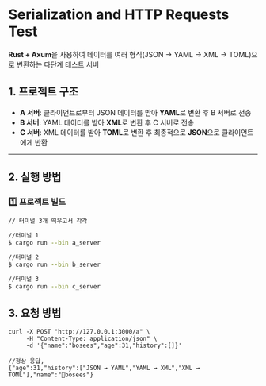 # Serialization and HTTP Requests Test
**Rust + Axum**을 사용하여 데이터를 여러 형식(JSON → YAML → XML → TOML)으로 변환하는 다단계 테스트 서버

## **1. 프로젝트 구조**
- **A 서버**: 클라이언트로부터 JSON 데이터를 받아 **YAML**로 변환 후 B 서버로 전송
- **B 서버**: YAML 데이터를 받아 **XML**로 변환 후 C 서버로 전송
- **C 서버**: XML 데이터를 받아 **TOML**로 변환 후 최종적으로 **JSON**으로 클라이언트에게 반환

---

## **2. 실행 방법**
### **1️⃣ 프로젝트 빌드**
```sh
// 터미널 3개 띄우고서 각각  

//터미널 1
$ cargo run --bin a_server

//터미널 2
$ cargo run --bin b_server

//터미널 3
$ cargo run --bin c_server
```

## **3. 요청 방법**
```
curl -X POST "http://127.0.0.1:3000/a" \
     -H "Content-Type: application/json" \
     -d '{"name":"bosees","age":31,"history":[]}'
```

```
//정상 응답,
{"age":31,"history":["JSON → YAML","YAML → XML","XML → TOML"],"name":"bosees"}
```
